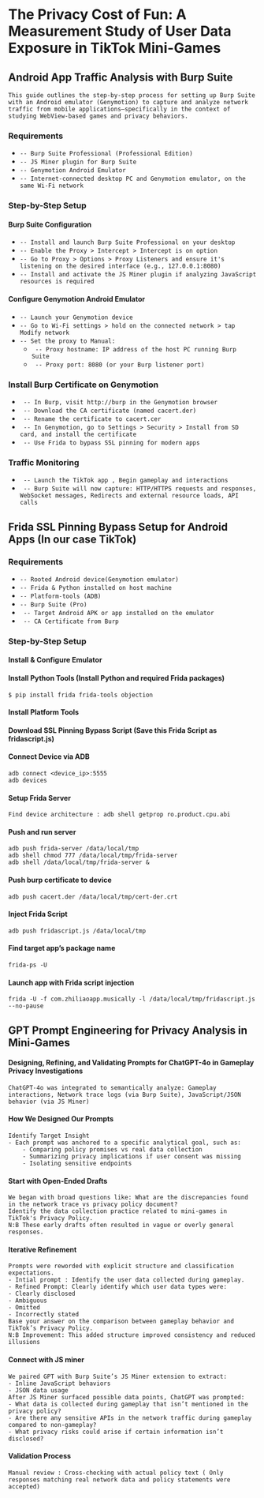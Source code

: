 # The Privacy Cost of Fun: A Measurement Study of User Data Exposure in TikTok Mini-Games

## Android App Traffic Analysis with Burp Suite
```
This guide outlines the step-by-step process for setting up Burp Suite with an Android emulator (Genymotion) to capture and analyze network traffic from mobile applications—specifically in the context of studying WebView-based games and privacy behaviors.
```
### Requirements
- `-- Burp Suite Professional (Professional Edition)`
- `-- JS Miner plugin for Burp Suite`
- `-- Genymotion Android Emulator`
- `-- Internet-connected desktop PC and Genymotion emulator, on the same Wi-Fi network`

### Step-by-Step Setup
#### Burp Suite Configuration
- `-- Install and launch Burp Suite Professional on your desktop`
- `-- Enable the Proxy > Intercept > Intercept is on option`
- `-- Go to Proxy > Options > Proxy Listeners and ensure it's listening on the desired interface (e.g., 127.0.0.1:8080)`
- `-- Install and activate the JS Miner plugin if analyzing JavaScript resources is required`
#### Configure Genymotion Android Emulator
- `-- Launch your Genymotion device`
- `-- Go to Wi-Fi settings > hold on the connected network > tap Modify network`
- `-- Set the proxy to Manual:`
    - ` -- Proxy hostname: IP address of the host PC running Burp Suite`
    - ` -- Proxy port: 8080 (or your Burp listener port)`
### Install Burp Certificate on Genymotion
- ` -- In Burp, visit http://burp in the Genymotion browser`
- ` -- Download the CA certificate (named cacert.der)`
- ` -- Rename the certificate to cacert.cer`
- ` -- In Genymotion, go to Settings > Security > Install from SD card, and install the certificate`
- ` -- Use Frida to bypass SSL pinning for modern apps`
### Traffic Monitoring
- ` -- Launch the TikTok app , Begin gameplay and interactions`
- ` -- Burp Suite will now capture: HTTP/HTTPS requests and responses, WebSocket messages, Redirects and external resource loads, API calls`


## Frida SSL Pinning Bypass Setup for Android Apps (In our case TikTok)
### Requirements
- `-- Rooted Android device(Genymotion emulator)`
- `-- Frida & Python installed on host machine`
- `-- Platform-tools (ADB)`
- `-- Burp Suite (Pro)`
- ` -- Target Android APK or app installed on the emulator`
- ` -- CA Certificate from Burp`

### Step-by-Step Setup
####  Install & Configure Emulator
####  Install Python Tools (Install Python and required Frida packages)
```
$ pip install frida frida-tools objection
```
#### Install Platform Tools
#### Download SSL Pinning Bypass Script (Save this Frida Script as fridascript.js)
####  Connect Device via ADB
```
adb connect <device_ip>:5555
adb devices

```
#### Setup Frida Server
```
Find device architecture : adb shell getprop ro.product.cpu.abi
```
#### Push and run server
```
adb push frida-server /data/local/tmp
adb shell chmod 777 /data/local/tmp/frida-server
adb shell /data/local/tmp/frida-server &
```
#### Push burp certificate to device
```
adb push cacert.der /data/local/tmp/cert-der.crt
```
#### Inject Frida Script
```
adb push fridascript.js /data/local/tmp
```
#### Find target app’s package name
```
frida-ps -U
```
#### Launch app with Frida script injection
```
frida -U -f com.zhiliaoapp.musically -l /data/local/tmp/fridascript.js --no-pause
```

## GPT Prompt Engineering for Privacy Analysis in Mini-Games
#### Designing, Refining, and Validating Prompts for ChatGPT-4o in Gameplay Privacy Investigations

```ChatGPT-4o was integrated to semantically analyze: Gameplay interactions, Network trace logs (via Burp Suite), JavaScript/JSON behavior (via JS Miner)```
#### How We Designed Our Prompts
```
Identify Target Insight
- Each prompt was anchored to a specific analytical goal, such as:
    - Comparing policy promises vs real data collection
    - Summarizing privacy implications if user consent was missing
    - Isolating sensitive endpoints
```
#### Start with Open-Ended Drafts
```
We began with broad questions like: What are the discrepancies found in the network trace vs privacy policy document?
Identify the data collection practice related to mini-games in TikTok's Privacy Policy.
N:B These early drafts often resulted in vague or overly general responses.
```
#### Iterative Refinement
```
Prompts were reworded with explicit structure and classification expectations.
- Intial prompt : Identify the user data collected during gameplay.
- Refined Prompt: Clearly identify which user data types were:
- Clearly disclosed
- Ambiguous
- Omitted
- Incorrectly stated
Base your answer on the comparison between gameplay behavior and TikTok’s Privacy Policy.
N:B Improvement: This added structure improved consistency and reduced illusions
```
#### Connect with JS miner 
```
We paired GPT with Burp Suite’s JS Miner extension to extract:
- Inline JavaScript behaviors
- JSON data usage
After JS Miner surfaced possible data points, ChatGPT was prompted:
- What data is collected during gameplay that isn’t mentioned in the privacy policy?
- Are there any sensitive APIs in the network traffic during gameplay compared to non-gameplay?
- What privacy risks could arise if certain information isn’t disclosed?
```
#### Validation Process
```
Manual review : Cross-checking with actual policy text ( Only responses matching real network data and policy statements were accepted)
```


